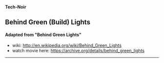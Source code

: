#### Tech-Noir
## Behind Green (Build) Lights

#### Adapted from "Behind Green Lights"
* wiki: http://en.wikipedia.org/wiki/Behind_Green_Lights
* watch movie here: https://archive.org/details/behind_green_lights

---

